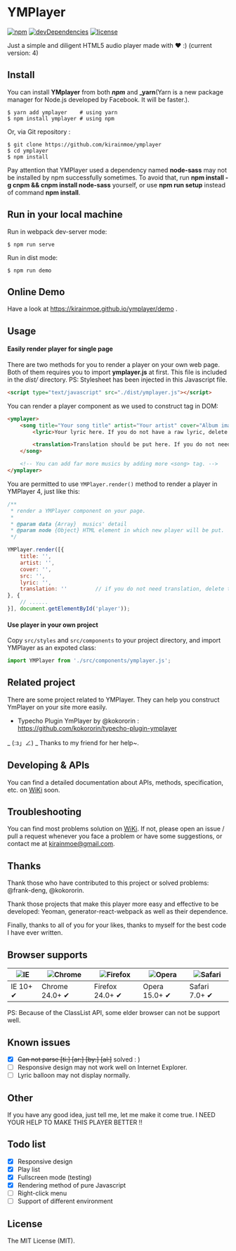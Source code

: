 # YMPlayer

[![npm](https://img.shields.io/npm/v/npm.svg?maxAge=2592000)]()
[![devDependencies](https://img.shields.io/david/strongloop/express.svg?maxAge=2592000)]()
[![license](https://img.shields.io/github/license/mashape/apistatus.svg?maxAge=2592000)]()

Just a simple and diligent HTML5 audio player made with ❤ :) (current version: 4)

## Install

You can install **YMplayer** from both **_npm_** and **_yarn**(Yarn is a new package manager for Node.js developed by Facebook. It will be faster.).

```shell
$ yarn add ymplayer    # using yarn
$ npm install ymplayer # using npm
```

Or, via Git repository :
```shell
$ git clone https://github.com/kirainmoe/ymplayer
$ cd ymplayer
$ npm install
```

Pay attention that YMPlayer used a dependency named **node-sass** may not be installed by npm successfully sometimes. To avoid that, run **npm install -g cnpm && cnpm install node-sass** yourself, or use **npm run setup** instead of command **npm install**.

## Run in your local machine

Run in webpack dev-server mode:

```shell
$ npm run serve
```

Run in dist mode:
```shell
$ npm run demo
```

## Online Demo

Have a look at https://kirainmoe.github.io/ymplayer/demo .

## Usage

#### Easily render player for single page

There are two methods for you to render a player on your own web page. Both of them requires you to import **ymplayer.js** at first. This file is included in the *dist/* directory. PS: Stylesheet has been injected in this Javascript file.

```html
<script type="text/javascript" src="./dist/ymplayer.js"></script>
```

You can render a player component as we used to construct *<ymplayer>* tag in DOM:

```html
<ymplayer>
	<song title="Your song title" artist="Your artist" cover="Album image src" src="Audio file src">
		<lyric>Your lyric here. If you do not have a raw lyric, delete this tag.</lyric>

		<translation>Translation should be put here. If you do not need a translation, delete this tag.</translation>
	</song>

	<!-- You can add far more musics by adding more <song> tag. -->
</ymplayer>
```

You are permitted to use ```YMPlayer.render()``` method to render a player in YMPlayer 4, just like this:

```javascript
/**
 * render a YMPlayer component on your page.
 *
 * @param data {Array}  musics' detail
 * @param node {Object} HTML element in which new player will be put.
 */

YMPlayer.render([{
	title: '',
	artist: '',
	cover: '',
	src: '',
	lyric: '',
	translation: ''			// if you do not need translation, delete this row.
}, {
	// ......
}], document.getElementById('player'));
```

#### Use player in your own project

Copy ```src/styles``` and ```src/components``` to your project directory, and import YMPlayer as an expoted class:

```javascript
import YMPlayer from './src/components/ymplayer.js';
```

## Related project

There are some project related to YMPlayer. They can help you construct YmPlayer on your site more easily.

 - Typecho Plugin YmPlayer by @kokororin : https://github.com/kokororin/typecho-plugin-ymplayer

_ (:з」∠) _ Thanks to my friend for her help~.

## Developing & APIs

You can find a detailed documentation about APIs, methods, specification, etc. on [WiKi](https://github.com/kirainmoe/ymplayer/wiki) soon.

## Troubleshooting

You can find most problems solution on [WiKi](https://github.com/kirainmoe/ymplayer/wiki). If not, please open an issue / pull a request whenever you face a problem or have some suggestions, or contact me at kirainmoe@gmail.com.

## Thanks

Thank those who have contributed to this project or solved problems: @frank-deng, @kokororin.

Thank those projects that make this player more easy and effective to be developed: Yeoman, generator-react-webpack as well as their dependence.

Finally, thanks to all of you for your likes, thanks to myself for the best code I have ever written.

## Browser supports

![IE](https://raw.github.com/alrra/browser-logos/master/internet-explorer/internet-explorer_48x48.png) | ![Chrome](https://raw.github.com/alrra/browser-logos/master/chrome/chrome_48x48.png) | ![Firefox](https://raw.github.com/alrra/browser-logos/master/firefox/firefox_48x48.png) | ![Opera](https://raw.github.com/alrra/browser-logos/master/opera/opera_48x48.png) | ![Safari](https://raw.github.com/alrra/browser-logos/master/safari/safari_48x48.png)
--- | --- | --- | --- | --- |
IE 10+ ✔ | Chrome 24.0+ ✔ | Firefox 24.0+ ✔ | Opera 15.0+ ✔ | Safari 7.0+ ✔ |

PS: Because of the ClassList API, some elder browser can not be support well.

## Known issues

 - [x] <s>Can not parse [ti:] [ar:] [by:] [al:]</s> solved : )
 - [ ] Responsive design may not work well on Internet Explorer.
 - [ ] Lyric balloon may not display normally.

## Other

If you have any good idea, just tell me, let me make it come true. I NEED YOUR HELP TO MAKE THIS PLAYER BETTER !!

## Todo list

 - [x] Responsive design
 - [x] Play list
 - [x] Fullscreen mode (testing)
 - [x] Rendering method of pure Javascript
 - [ ] Right-click menu
 - [ ] Support of different environment

## License

The MIT License (MIT).

